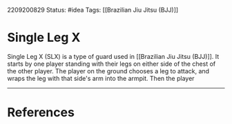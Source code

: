 2209200829
Status: #idea
Tags: [[Brazilian Jiu Jitsu (BJJ)]]

# Single Leg X

Single Leg X (SLX) is a type of guard used in [[Brazilian Jiu Jitsu (BJJ)]]. It starts by one player standing with their legs on either side of the chest of the other player. The player on the ground chooses a leg to attack, and wraps the leg with that side's arm into the armpit. Then the player 


---
# References